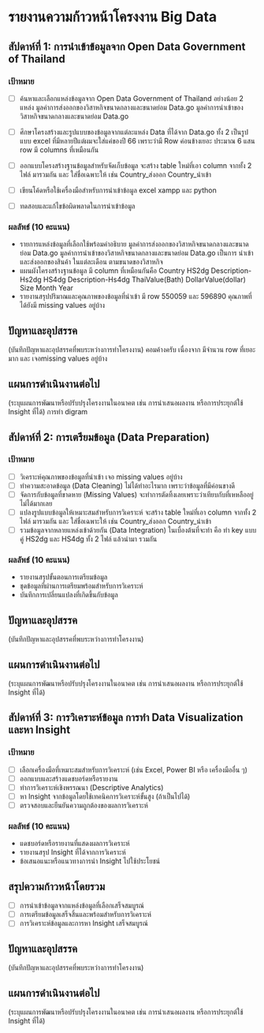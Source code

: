 # รายงานความก้าวหน้าโครงงาน Big Data

## สัปดาห์ที่ 1: การนำเข้าข้อมูลจาก Open Data Government of Thailand

### เป้าหมาย
- [ ] ค้นหาและเลือกแหล่งข้อมูลจาก Open Data Government of Thailand อย่างน้อย 2 แหล่ง
มูลค่าการส่งออกของวิสาหกิจขนาดกลางและขนาดย่อม Data.go
มูลค่าการนำเข้าของวิสาหกิจขนาดกลางและขนาดย่อม Data.go
- [ ] ศึกษาโครงสร้างและรูปแบบของข้อมูลจากแต่ละแหล่ง
Data ที่ได้จาก Data.go ทั้ง 2 เป็นรูปแบบ excel ที่มีหลายปีแต่ผมจะใส่แค่ของปี 66 เพราะว่ามี Row ค่อนข้างเยอะ ประมาณ 6 แสน row มี columns ที่เหมือนกัน
- [ ] ออกแบบโครงสร้างฐานข้อมูลสำหรับจัดเก็บข้อมูล
จะสร้าง table ใหม่ที่เอา column จากทั้ง 2 ไฟล์ มารวมกัน และ ใส่ชื่อเฉพาะให้ เช่น Country_ส่งออก Country_นำเข้า
- [ ] เขียนโค้ดหรือใช้เครื่องมือสำหรับการนำเข้าข้อมูล
excel xampp และ python
- [ ] ทดสอบและแก้ไขข้อผิดพลาดในการนำเข้าข้อมูล


### ผลลัพธ์ (10 คะแนน)
- รายการแหล่งข้อมูลที่เลือกใช้พร้อมคำอธิบาย
มูลค่าการส่งออกของวิสาหกิจขนาดกลางและขนาดย่อม Data.go
มูลค่าการนำเข้าของวิสาหกิจขนาดกลางและขนาดย่อม Data.go
เป็นการ นำเข้าและส่งออกของสินค้า ในแต่ละเดือน ตามขนาดของวิสาหกิจ
- แผนผังโครงสร้างฐานข้อมูล
มี column ที่เหมือนกันคือ Country HS2dg Description-Hs2dg HS4dg Description-Hs4dg ThaiValue(Bath) DollarValue(dollar) Size	Month Year
- รายงานสรุปปริมาณและคุณภาพของข้อมูลที่นำเข้า
มี row  550059 และ 596890
คุณภาพที่ได้ยังมี missing values อยู่บ้าง
## ปัญหาและอุปสรรค
(บันทึกปัญหาและอุปสรรคที่พบระหว่างการทำโครงงาน)
คอมค้างครับ เนื่องจาก มีจำนวน row ที่เยอะมาก และ เจอmissing values อยู่บ้าง
## แผนการดำเนินงานต่อไป
(ระบุแผนการพัฒนาหรือปรับปรุงโครงงานในอนาคต เช่น การนำเสนอผลงาน หรือการประยุกต์ใช้ Insight ที่ได้)
การทำ digram
## สัปดาห์ที่ 2: การเตรียมข้อมูล (Data Preparation)

### เป้าหมาย
- [ ] วิเคราะห์คุณภาพของข้อมูลที่นำเข้า
เจอ missing values อยู่บ้าง
- [ ] ทำความสะอาดข้อมูล (Data Cleaning)
ไม่ได้ทำอะไรมาก เพราะว่าข้อมูลที่มีค่อนขางดี
- [ ] จัดการกับข้อมูลที่ขาดหาย (Missing Values)
จะทำการตัดทิ้งเลยเพราะว่าเทียบกับที่เหหลืออยู่ไม่ได้มากเลย
- [ ] แปลงรูปแบบข้อมูลให้เหมาะสมสำหรับการวิเคราะห์
จะสร้าง table ใหม่ที่เอา column จากทั้ง 2 ไฟล์ มารวมกัน และ ใส่ชื่อเฉพาะให้ เช่น Country_ส่งออก Country_นำเข้า
- [ ] รวมข้อมูลจากหลายแหล่งเข้าด้วยกัน (Data Integration)
ในเบื่องต้นที่จะทำ คือ ทำ key แบบคู่ HS2dg และ HS4dg ทั้ง 2 ไฟล์ แล้วนำมา รวมกัน

### ผลลัพธ์ (10 คะแนน)
- รายงานสรุปขั้นตอนการเตรียมข้อมูล
- ชุดข้อมูลที่ผ่านการเตรียมพร้อมสำหรับการวิเคราะห์
- บันทึกการเปลี่ยนแปลงที่เกิดขึ้นกับข้อมูล

## ปัญหาและอุปสรรค
(บันทึกปัญหาและอุปสรรคที่พบระหว่างการทำโครงงาน)

## แผนการดำเนินงานต่อไป
(ระบุแผนการพัฒนาหรือปรับปรุงโครงงานในอนาคต เช่น การนำเสนอผลงาน หรือการประยุกต์ใช้ Insight ที่ได้)

## สัปดาห์ที่ 3: การวิเคราะห์ข้อมูล การทำ Data Visualization และหา Insight

### เป้าหมาย
- [ ] เลือกเครื่องมือที่เหมาะสมสำหรับการวิเคราะห์ (เช่น Excel, Power BI หรือ เครื่องมืออื่น ๆ)
- [ ] ออกแบบและสร้างแดชบอร์ดหรือรายงาน
- [ ] ทำการวิเคราะห์เชิงพรรณนา (Descriptive Analytics)
- [ ] หา Insight จากข้อมูลโดยใช้เทคนิคการวิเคราะห์ขั้นสูง (ถ้าเป็นไปได้)
- [ ] ตรวจสอบและยืนยันความถูกต้องของผลการวิเคราะห์

### ผลลัพธ์ (10 คะแนน)
- แดชบอร์ดหรือรายงานที่แสดงผลการวิเคราะห์
- รายงานสรุป Insight ที่ได้จากการวิเคราะห์
- ข้อเสนอแนะหรือแนวทางการนำ Insight ไปใช้ประโยชน์

## สรุปความก้าวหน้าโดยรวม
- [ ] การนำเข้าข้อมูลจากแหล่งข้อมูลที่เลือกเสร็จสมบูรณ์
- [ ] การเตรียมข้อมูลเสร็จสิ้นและพร้อมสำหรับการวิเคราะห์
- [ ] การวิเคราะห์ข้อมูลและการหา Insight เสร็จสมบูรณ์

## ปัญหาและอุปสรรค
(บันทึกปัญหาและอุปสรรคที่พบระหว่างการทำโครงงาน)

## แผนการดำเนินงานต่อไป
(ระบุแผนการพัฒนาหรือปรับปรุงโครงงานในอนาคต เช่น การนำเสนอผลงาน หรือการประยุกต์ใช้ Insight ที่ได้)
